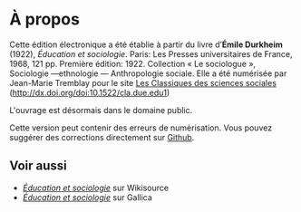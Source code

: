 
# À propos

Cette édition électronique a été établie à partir du livre d’**Émile Durkheim** (1922), *Éducation et sociologie*. Paris: Les Presses universitaires de France, 1968, 121 pp. Première édition: 1922. Collection « Le sociologue », Sociologie —ethnologie — Anthropologie sociale. Elle a été numérisée par Jean-Marie Tremblay pour le site [Les Classiques des sciences sociales](http://classiques.uqac.ca/classiques/Durkheim_emile/education_socio/education_socio.html) (http://dx.doi.org/doi:10.1522/cla.due.edu1)

L'ouvrage est désormais dans le domaine public.

Cette version peut contenir des erreurs de numérisation. Vous pouvez suggérer des corrections directement sur [Github](https://github.com/opensciencessociales/education_et_sociologie).

## Voir aussi

* *[Éducation et sociologie](https://fr.wikisource.org/wiki/%C3%89ducation_et_sociologie)* sur Wikisource
* *[Éducation et sociologie](http://gallica.bnf.fr/ark:/12148/bpt6k813131/f1.image.r=durkheim,%20emile)* sur Gallica
